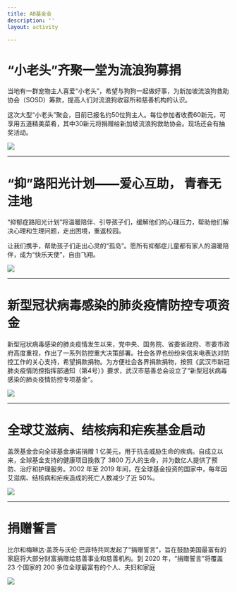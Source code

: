 ```yaml
---
title: AB基金会
description: ''
layout: activity

---
```


“小老头”齐聚一堂为流浪狗募捐
==========================

当地有一群宠物主人喜爱“小老头”，希望与狗狗一起做好事，为新加坡流浪狗救助协会（SOSD）筹款，提高人们对流浪狗收容所和慈善机构的认识。

这次大型“小老头”聚会，目前已报名约50位狗主人。每位参加者收费60新元，可享用五道精美菜肴，其中30新元将捐赠给新加坡流浪狗救助协会。现场还会有抽奖活动。

![](/image/activity/1.png)

* * *

“抑”路阳光计划——爱心互助， 青春无洼地
==========================

“抑郁症路阳光计划”将温暖陪伴、引导孩子们，缓解他们的心理压力，帮助他们解决心理和生理问题，走出困境，重返校园。

让我们携手，帮助孩子们走出心灵的“孤岛”。愿所有抑郁症儿童都有家人的温暖陪伴，成为“快乐天使”，自由飞翔。

![](/image/activity/2.png)

* * *

新型冠状病毒感染的肺炎疫情防控专项资金
==========================

新型冠状病毒感染的肺炎疫情发生以来，党中央、国务院、省委省政府、市委市政府高度重视，作出了一系列防控重大决策部署。社会各界也纷纷来信来电表达对防控工作的关心支持，希望捐款捐物。为方便社会各界捐款捐物，按照《武汉市新冠肺炎疫情防控指挥部通知（第4号）》要求，武汉市慈善总会设立了“新型冠状病毒感染的肺炎疫情防控专项基金”。

![](/image/activity/3.png)

* * *

全球艾滋病、结核病和疟疾基金启动
==========================

盖茨基金会向全球基金承诺捐赠 1 亿美元，用于抗击威胁生命的疾病。自成立以来，全球基金支持的健康项目挽救了 3800 万人的生命，并为数亿人提供了预防、治疗和护理服务。2002 年至 2019 年间，在全球基金投资的国家中，每年因艾滋病、结核病和疟疾造成的死亡人数减少了近 50%。

![](/image/activity/4.png)

* * *

捐赠誓言
==========================

比尔和梅琳达·盖茨与沃伦·巴菲特共同发起了“捐赠誓言”，旨在鼓励美国最富有的家庭将大部分财富捐赠给慈善事业和慈善机构。到 2020 年，“捐赠誓言”将覆盖 23 个国家的 200 多位全球最富有的个人、夫妇和家庭

![](/image/activity/5.png)